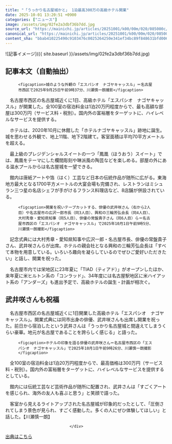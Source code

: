```yaml
---
title: "「うっかり名古屋城かと」 1泊最高300万の高級ホテル開業"
date: 2025-10-01 13:20:51 +0900
categories: ["ニュース"]
image: /assets/img/02fe2a3dbf36b7dd.jpg
source_url: "https://mainichi.jp/articles/20251001/k00/00m/020/085000c/"
canonical_url: "https://mainichi.jp/articles/20251001/k00/00m/020/085000c/"
content_sha: "bbab410225490c9103476c0025264250e341ef34bc89f848631bfd00662b1d1a"
---
```


![記事イメージ]({{ site.baseurl }}/assets/img/02fe2a3dbf36b7dd.jpg)

## 記事本文（自動抽出）
<div><section class="articledetail-body" id="articledetail-body">




<div class="articledetail-image-left">
  <figure>
    
    <figcaption>城のような外観の「エスパシオ　ナゴヤキャッスル」＝名古屋市西区で2025年9月25日午前9時37分、川瀬慎一朗撮影</figcaption>
    
  </figure>
</div>

<p>　名古屋市西区の名古屋城近くに1日、高級ホテル「エスパシオ　ナゴヤキャッスル」が開業した。全100室の宿泊料金は1泊20万円程度からで、最も高額な部屋は300万円（サービス料・税別）。国内外の富裕層をターゲットに、ハイレベルなサービスを提供する。</p>

<p>　ホテルは、2020年10月に休館した「ホテルナゴヤキャッスル」跡地に誕生。城を思わせる外観で、地上11階、地下2階建て。客室面積は平均70平方メートルを超える。</p>

	


<p>　最上級のプレジデンシャルスイートの一つ「鳳凰（ほうおう）スイート」では、鳳凰をテーマにした欄間彫刻や琳派風の陶芸などを楽しめる。部屋の外にある温水プールからは名古屋城を一望できる。</p>

<p>　館内は唐紙アートや箔（はく）工芸など日本の伝統作品が随所に広がる。東海地方最大となる1700平方メートルの大宴会場も完備され、レストランはミシュラン三つ星の名店シェフが手がけるフランス料理店など、8店舗が併設されている。</p>

	




<div class="articledetail-image-left">
  <figure>
    
    <figcaption>開業を祝いテープカットする、俳優の武井咲さん（右から2人目）や名古屋市の広沢一郎市長（同3人目）、興和の三輪芳弘会長（同4人目）、大村秀章・愛知県知事（同5人目）、俳優の常盤貴子さん（同6人目）ら＝名古屋市西区の「エスパシオ　ナゴヤキャッスル」で2025年10月1日午前9時5分、川瀬慎一朗撮影</figcaption>
    
  </figure>
</div>

<p>　記念式典には大村秀章・愛知県知事や広沢一郎・名古屋市長、俳優の常盤貴子さん、武井咲さんらが出席。ホテルの親会社となる興和の三輪芳弘会長は「すべて本物を用意している。いろいろ趣向を凝らしているのでぜひご愛好いただきたい」と話し、開業を祝った。</p>

<p>　名古屋市内では栄地区に23年夏に「TIAD（ティアド）」がオープンしたほか、来年夏に米ヒルトン系の「コンラッド」、34年度には名古屋駅地区に米ハイアット系の「アンダーズ」も進出予定で、高級ホテルの誕生・計画が相次ぐ。</p>

	


<h2>武井咲さんも祝福</h2>

<p>　名古屋市西区の名古屋城近くに1日開業した高級ホテル「エスパシオ　ナゴヤキャッスル」。開業式典には同市出身の俳優、武井咲さんも出席し開業を祝った。前日から宿泊したという武井さんは「うっかり名古屋城と間違えてしまうくらい豪華。地元が名古屋であることを誇らしく感じる」と語った。</p>



<div class="articledetail-image2-left">
  <figure>
    
    <figcaption>ホテルの印象を語る俳優の武井咲さん＝名古屋市西区の「エスパシオ　ナゴヤキャッスル」で2025年10月1日午前9時26分、川瀬慎一朗撮影</figcaption>
    
  </figure>
</div>

<p>　全100室の宿泊料金は1泊20万円程度からで、最高価格は300万円（サービス料・税別）。国内外の富裕層をターゲットに、ハイレベルなサービスを提供するとしている。</p>

	


<p>　館内には伝統工芸など芸術作品が随所に配置され、武井さんは「すごくアートを感じられ、海外の友人も喜ぶと思う」と笑顔で語った。</p>

<p>　客室から見えるライトアップされた名古屋城が印象的だったとして、「圧倒されてしまう景色が見られ、すごく感動した。多くの人にぜひ体験してほしい」と話した。【川瀬慎一朗】</p>


</section>






								</div>

[出典はこちら](https://mainichi.jp/articles/20251001/k00/00m/020/085000c/)
